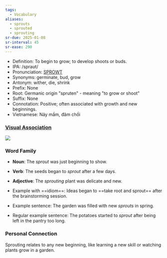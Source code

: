 ```yaml
---
tags:
  - Vocabulary
aliases:
  - sprouts
  - sprouted
  - sprouting
sr-due: 2025-01-08
sr-interval: 45
sr-ease: 290
---
```

- Definition: To begin to grow; to develop shoots or buds.
- IPA: /spraʊt/
- Pronunciation: [SPROWT](https://www.google.com/search?q=how+to+pronounce+sprout)
- Synonyms: germinate, bud, grow
- Antonym: wither, die, shrink
- Prefix: None
- Root: Germanic origin "spruten" - meaning "to grow or shoot"
- Suffix: None
- Connotation: Positive; often associated with growth and new beginnings.
- Vietnamese: Nảy mầm, đâm chồi

### [Visual Association](https://www.google.com/search?tbm=isch&q=sprout)

![](https://www.geturbanleaf.com/cdn/shop/articles/Untitled_design_26.jpg?v=1707398742)

### Word Family

- **Noun**: The *sprout* was just beginning to show.
- **Verb**: The seeds began to *sprout* after a few days.
- **Adjective**: The *sprouting* plant was delicate and new.

- Example with ==idiom==: Ideas began to ==take root and sprout== after the brainstorming session.
- Example sentence: The garden was filled with new *sprouts* in spring.
- Regular example sentence: The potatoes started to *sprout* after being left in the pantry too long.

### Personal Connection

Sprouting relates to any new beginning, like learning a new skill or watching plants grow in a garden.